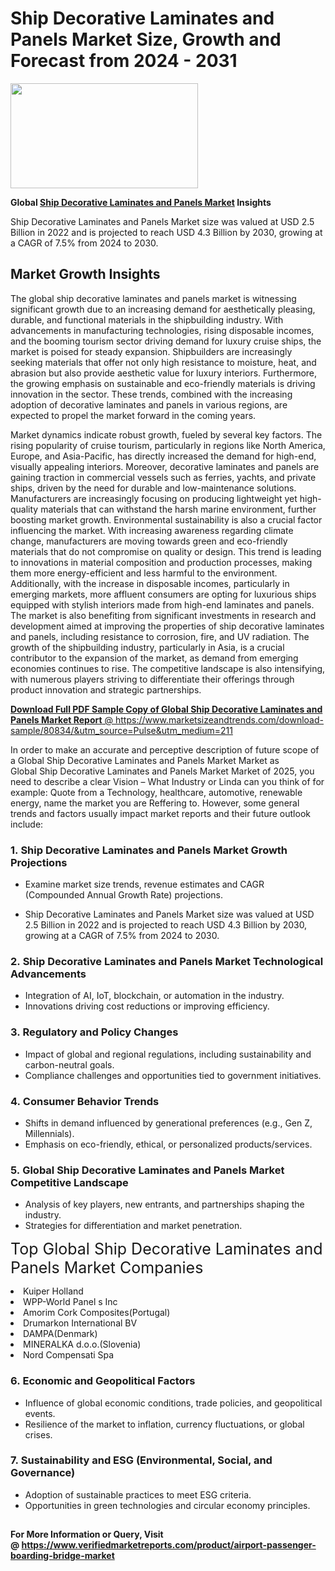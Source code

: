 <H1>Ship Decorative Laminates and Panels Market Size, Growth and Forecast from 2024 - 2031</H1><img class="aligncenter size-medium wp-image-584254" src="https://thirdeyenews.in/wp-content/uploads/2024/09/Global-Market-Research-300x168.jpeg" alt="" width="300" height="168" /><p><strong>Global&nbsp;<a href="https://www.marketsizeandtrends.com/download-sample/80834/&amp;utm_source=Pulse&amp;utm_medium=211">Ship Decorative Laminates and Panels Market</a> Insights</strong></p><p>Ship Decorative Laminates and Panels Market size was valued at USD 2.5 Billion in 2022 and is projected to reach USD 4.3 Billion by 2030, growing at a CAGR of 7.5% from 2024 to 2030.</p><p><h2>Market Growth Insights</h2> <p>The global ship decorative laminates and panels market is witnessing significant growth due to an increasing demand for aesthetically pleasing, durable, and functional materials in the shipbuilding industry. With advancements in manufacturing technologies, rising disposable incomes, and the booming tourism sector driving demand for luxury cruise ships, the market is poised for steady expansion. Shipbuilders are increasingly seeking materials that offer not only high resistance to moisture, heat, and abrasion but also provide aesthetic value for luxury interiors. Furthermore, the growing emphasis on sustainable and eco-friendly materials is driving innovation in the sector. These trends, combined with the increasing adoption of decorative laminates and panels in various regions, are expected to propel the market forward in the coming years. <a href="#"></a></p> <p>Market dynamics indicate robust growth, fueled by several key factors. The rising popularity of cruise tourism, particularly in regions like North America, Europe, and Asia-Pacific, has directly increased the demand for high-end, visually appealing interiors. Moreover, decorative laminates and panels are gaining traction in commercial vessels such as ferries, yachts, and private ships, driven by the need for durable and low-maintenance solutions. Manufacturers are increasingly focusing on producing lightweight yet high-quality materials that can withstand the harsh marine environment, further boosting market growth. Environmental sustainability is also a crucial factor influencing the market. With increasing awareness regarding climate change, manufacturers are moving towards green and eco-friendly materials that do not compromise on quality or design. This trend is leading to innovations in material composition and production processes, making them more energy-efficient and less harmful to the environment. Additionally, with the increase in disposable incomes, particularly in emerging markets, more affluent consumers are opting for luxurious ships equipped with stylish interiors made from high-end laminates and panels. The market is also benefiting from significant investments in research and development aimed at improving the properties of ship decorative laminates and panels, including resistance to corrosion, fire, and UV radiation. The growth of the shipbuilding industry, particularly in Asia, is a crucial contributor to the expansion of the market, as demand from emerging economies continues to rise. The competitive landscape is also intensifying, with numerous players striving to differentiate their offerings through product innovation and strategic partnerships. <a href="#"></p><p><span class=""><strong>Download Full PDF Sample Copy of Global Ship Decorative Laminates and Panels Market Report</strong> @ <a href="https://www.marketsizeandtrends.com/download-sample/80834/&amp;utm_source=Pulse&amp;utm_medium=211" target="_blank">https://www.marketsizeandtrends.com/download-sample/80834/&amp;utm_source=Pulse&amp;utm_medium=211</a></span></p><p>In order to make an accurate and perceptive description of future scope of a Global&nbsp;Ship Decorative Laminates and Panels Market Market as Global&nbsp;Ship Decorative Laminates and Panels Market Market of 2025, you need to describe a clear Vision &ndash; What Industry or Linda can you think of for example: Quote from a Technology, healthcare, automotive, renewable energy, name the market you are Reffering to. However, some general trends and factors usually impact market reports and their future outlook include:</p><h3>1.&nbsp;<strong>Ship Decorative Laminates and Panels Market Growth Projections</strong></h3><ul><li>Examine market size trends, revenue estimates and CAGR (Compounded Annual Growth Rate) projections.</li><li><p>Ship Decorative Laminates and Panels Market size was valued at USD 2.5 Billion in 2022 and is projected to reach USD 4.3 Billion by 2030, growing at a CAGR of 7.5% from 2024 to 2030.</p></li></ul><h3>2.&nbsp;<strong>Ship Decorative Laminates and Panels Market Technological Advancements</strong></h3><ul><li>Integration of AI, IoT, blockchain, or automation in the industry.</li><li>Innovations driving cost reductions or improving efficiency.</li></ul><h3>3.&nbsp;<strong>Regulatory and Policy Changes</strong></h3><ul><li>Impact of global and regional regulations, including sustainability and carbon-neutral goals.</li><li>Compliance challenges and opportunities tied to government initiatives.</li></ul><h3>4.&nbsp;<strong>Consumer Behavior Trends</strong></h3><ul><li>Shifts in demand influenced by generational preferences (e.g., Gen Z, Millennials).</li><li>Emphasis on eco-friendly, ethical, or personalized products/services.</li></ul><h3>5.&nbsp;<strong>Global Ship Decorative Laminates and Panels Market Competitive Landscape</strong></h3><ul><li>Analysis of key players, new entrants, and partnerships shaping the industry.</li><li>Strategies for differentiation and market penetration.</li></ul><p data-pm-slice="1 1 []"><span style="color: inherit; font-family: inherit; font-size: 25px;">Top Global Ship Decorative Laminates and Panels Market Companies</span></p><div class="" data-test-id=""><p><li>Kuiper Holland</li><li> WPP-World Panel s Inc</li><li> Amorim Cork Composites(Portugal)</li><li> Drumarkon International BV</li><li> DAMPA(Denmark)</li><li> MINERALKA d.o.o.(Slovenia)</li><li> Nord Compensati Spa</li></p></div><h3>6.&nbsp;<strong>Economic and Geopolitical Factors</strong></h3><ul><li>Influence of global economic conditions, trade policies, and geopolitical events.</li><li>Resilience of the market to inflation, currency fluctuations, or global crises.</li></ul><h3>7.&nbsp;<strong>Sustainability and ESG (Environmental, Social, and Governance)</strong></h3><ul><li>Adoption of sustainable practices to meet ESG criteria.</li><li>Opportunities in green technologies and circular economy principles.</li></ul><h2><strong style="font-size: 14px;">For More Information or Query, Visit @&nbsp;</strong><a style="background-color: #ffffff; font-size: 14px;" href="https://www.marketsizeandtrends.com/report/ship-decorative-laminates-and-panels-market/" target="_blank">https://www.verifiedmarketreports.com/product/airport-passenger-boarding-bridge-market</a></h2>
